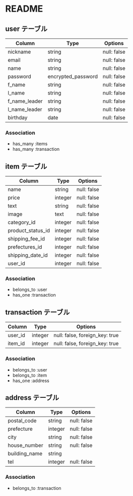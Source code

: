 # README

## user テーブル

| Column         | Type               | Options     |
| ---------------| -------------------|------------ |
| nickname       | string             | null: false |
| email          | string             | null: false |
| name           | string             | null: false |
| password       | encrypted_password | null: false |
| f_name         | string             | null: false |
| l_name         | string             | null: false |
| f_name_leader  | string             | null: false |
| l_name_leader  | string             | null: false |
| birthday       | date               | null: false |

### Association

- has_many :items
- has_many :transaction



## item テーブル

| Column            | Type    | Options     |
| ------------------| --------| ----------- |
| name              | string  | null: false |
| price             | integer | null: false |
| text              | string  | null: false |
| image             | text    | null: false |
| category_id       | integer | null: false | 
| product_status_id | integer | null: false |
| shipping_fee_id   | integer | null: false |
| prefectures_id    | integer | null: false |
| shipping_date_id  | integer | null: false |
| user_id           | integer | null: false |

### Association

- belongs_to :user
- has_one :transaction


## transaction テーブル
 
| Column  | Type        | Options                        |
| ------  | ------------|------------------------------- |
| user_id | integer     | null: false, foreign_key: true |
| item_id | integer     | null: false, foreign_key: true |

### Association

- belongs_to :user
- belongs_to :item
- has_one :address


## address テーブル

| Column        | Type       | Options                         |
| --------------| -----------|---------------------------------|
| postal_code   | string     | null: false                     |                   
| prefecture    | integer    | null: false                     |
| city          | string     | null: false                     |
| house_number  | string     | null: false                     |
| building_name | string     |                                 |
| tel           | integer    |null: false                      |

### Association

- belongs_to :transaction


